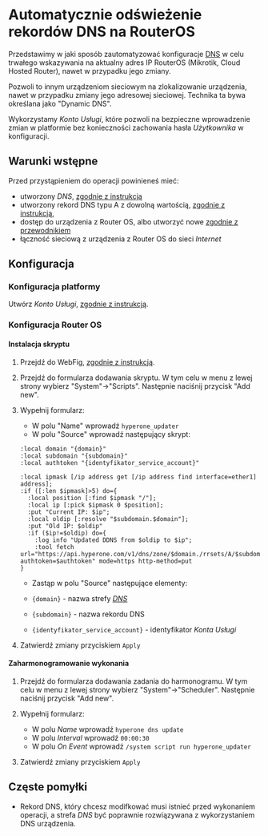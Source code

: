 # Automatycznie odświeżenie rekordów DNS na RouterOS

Przedstawimy w jaki sposób zautomatyzować konfiguracje [DNS](/resource/networking/dns.md) w celu trwałego wskazywania na aktualny adres IP RouterOS (Mikrotik, Cloud Hosted Router), nawet w przypadku jego zmiany.

Pozwoli to innym urządzeniom sieciowym na zlokalizowanie urządzenia, nawet w przypadku zmiany jego adresowej sieciowej. Technika ta bywa określana jako "Dynamic DNS".

Wykorzystamy *Konto Usługi*, które pozwoli na bezpieczne wprowadzenie zmian w platformie bez konieczności zachowania hasła *Użytkownika* w konfiguracji.

## Warunki wstępne

Przed przystąpieniem do operacji powinieneś mieć:

* utworzony *DNS*, [zgodnie z instrukcją](/guide/networking/dns/creating.md)
* utworzony rekord DNS typu A z dowolną wartością, [zgodnie z instrukcją](/guide/networking/dns/record-set-creating.md),
* dostęp do urządzenia z Router OS, albo utworzyć nowe [zgodnie z przewodnikiem](/tutorials/virtual-machine/cloud-hosted-router.md)
* łączność sieciową z urządzenia z Router OS do sieci *Internet*

## Konfiguracja

### Konfiguracja platformy

Utwórz *Konto Usługi*, [zgodnie z instrukcją](/guide/platform/project/add-service-account.md).

### Konfiguracja Router OS

#### Instalacja skryptu

1. Przejdź do WebFig, [zgodnie z instrukcją](http://www.mikrotik.net.pl/wiki/Webfig).
2. Przejdź do formularza dodawania skryptu. W tym celu w menu z lewej strony wybierz "System"->"Scripts". Następnie naciśnij przycisk "Add new".
3. Wypełnij formularz:

    * W polu "Name" wprowadź ```hyperone_updater```
    * W polu "Source" wprowadź następujący skrypt:

    ```
    :local domain "{domain}"
    :local subdomain "{subdomain}"
    :local authtoken "{identyfikator_service_account}"
    
    :local ipmask [/ip address get [/ip address find interface=ether1] address];
    :if ([:len $ipmask]>5) do={
      :local position [:find $ipmask "/"];
      :local ip [:pick $ipmask 0 $position];
      :put "Current IP: $ip";
      :local oldip [:resolve "$subdomain.$domain"];
      :put "Old IP: $oldip"
      :if ($ip!=$oldip) do={
        :log info "Updated DDNS from $oldip to $ip";
        :tool fetch url="https://api.hyperone.com/v1/dns/zone/$domain./rrsets/A/$subdomain.$domain./ddns?authtoken=$authtoken" mode=https http-method=put
    }  
    ```
    * Zastąp w polu "Source" następujące elementy:
    
    * ```{domain}``` - nazwa strefy *[DNS](/resource/networking/dns.md)*
    * ```{subdomain}```  - nazwa rekordu DNS
    * ```{identyfikator_service_account}``` - identyfikator *Konta Usługi*

3. Zatwierdź zmiany przyciskiem ```Apply```

#### Zaharmonogramowanie wykonania

1. Przejdź do formularza dodawania zadania do harmonogramu. W tym celu w menu z lewej strony wybierz "System"->"Scheduler". Następnie naciśnij przycisk "Add new".

2. Wypełnij formularz:
    
    * W polu *Name* wprowadź ```hyperone dns update```
    * W polu *Interval* wprowadź ```00:00:30```
    * W polu *On Event* wprowadź ```/system script run hyperone_updater```
    
3. Zatwierdź zmiany przyciskiem ```Apply```

## Częste pomyłki

* Rekord DNS, który chcesz modifkować musi istnieć przed wykonaniem operacji, a strefa *DNS* być poprawnie rozwiązywana z wykorzystaniem DNS urządzenia.

